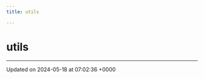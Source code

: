 ```yaml
---
title: utils

---
```


# utils








-------------------------------

Updated on 2024-05-18 at 07:02:36 +0000